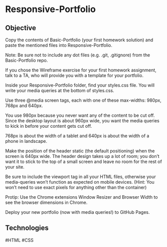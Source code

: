 # Responsive-Portfolio

## Objective 
Copy the contents of Basic-Portfolio (your first homework solution) and paste the mentioned files into Responsive-Portfolio.

Note: Be sure not to include any dot files (e.g. .git, .gitignore) from the Basic-Portfolio repo.

If you chose the Wireframe exercise for your first homework assignment, talk to a TA, who will provide you with a template for your portfolio.

Inside your Responsive-Portfolio folder, find your styles.css file. You will write your media queries at the bottom of styles.css.

Use three @media screen tags, each with one of these max-widths: 980px, 768px and 640px.

You use 980px because you never want any of the content to be cut off. Since the desktop layout is about 960px wide, you want the media queries to kick in before your content gets cut off.

768px is about the width of a tablet and 640px is about the width of a phone in landscape.

Make the position of the header static (the default positioning) when the screen is 640px wide. The header design takes up a lot of room; you don’t want it to stick to the top of a small screen and leave no room for the rest of your site.

Be sure to include the viewport tag in all your HTML files, otherwise your media-queries won’t function as expected on mobile devices. (Hint: You won’t need to use exact pixels for anything other than the container)

Protip: Use the Chrome extensions Window Resizer and Browser Width to see the browser dimensions in Chrome.

Deploy your new portfolio (now with media queries!) to GitHub Pages.

## Technologies 
#HTML
#CSS


